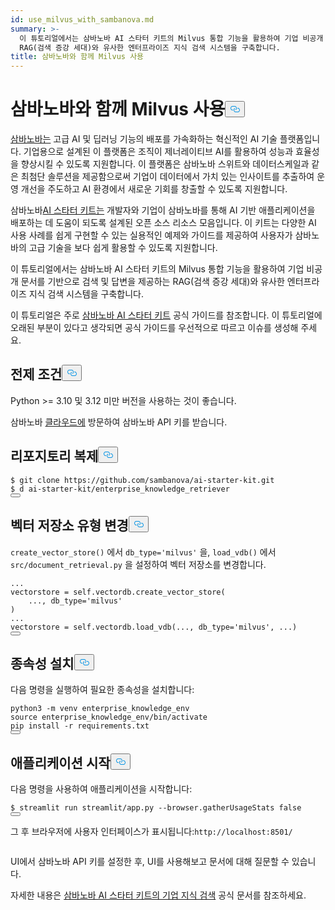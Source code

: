```yaml
---
id: use_milvus_with_sambanova.md
summary: >-
  이 튜토리얼에서는 삼바노바 AI 스타터 키트의 Milvus 통합 기능을 활용하여 기업 비공개 문서를 기반으로 검색 및 답변을 제공하는
  RAG(검색 증강 세대)와 유사한 엔터프라이즈 지식 검색 시스템을 구축합니다.
title: 삼바노바와 함께 Milvus 사용
---
```

<h1 id="Use-Milvus-with-SambaNova" class="common-anchor-header">삼바노바와 함께 Milvus 사용<button data-href="#Use-Milvus-with-SambaNova" class="anchor-icon" translate="no">
      <svg translate="no"
        aria-hidden="true"
        focusable="false"
        height="20"
        version="1.1"
        viewBox="0 0 16 16"
        width="16"
      >
        <path
          fill="#0092E4"
          fill-rule="evenodd"
          d="M4 9h1v1H4c-1.5 0-3-1.69-3-3.5S2.55 3 4 3h4c1.45 0 3 1.69 3 3.5 0 1.41-.91 2.72-2 3.25V8.59c.58-.45 1-1.27 1-2.09C10 5.22 8.98 4 8 4H4c-.98 0-2 1.22-2 2.5S3 9 4 9zm9-3h-1v1h1c1 0 2 1.22 2 2.5S13.98 12 13 12H9c-.98 0-2-1.22-2-2.5 0-.83.42-1.64 1-2.09V6.25c-1.09.53-2 1.84-2 3.25C6 11.31 7.55 13 9 13h4c1.45 0 3-1.69 3-3.5S14.5 6 13 6z"
        ></path>
      </svg>
    </button></h1><p><a href="https://sambanova.ai/">삼바노바는</a> 고급 AI 및 딥러닝 기능의 배포를 가속화하는 혁신적인 AI 기술 플랫폼입니다. 기업용으로 설계된 이 플랫폼은 조직이 제너레이티브 AI를 활용하여 성능과 효율성을 향상시킬 수 있도록 지원합니다. 이 플랫폼은 삼바노바 스위트와 데이터스케일과 같은 최첨단 솔루션을 제공함으로써 기업이 데이터에서 가치 있는 인사이트를 추출하여 운영 개선을 주도하고 AI 환경에서 새로운 기회를 창출할 수 있도록 지원합니다.</p>
<p>삼바노바<a href="https://github.com/sambanova/ai-starter-kit">AI 스타터 키트는</a> 개발자와 기업이 삼바노바를 통해 AI 기반 애플리케이션을 배포하는 데 도움이 되도록 설계된 오픈 소스 리소스 모음입니다. 이 키트는 다양한 AI 사용 사례를 쉽게 구현할 수 있는 실용적인 예제와 가이드를 제공하여 사용자가 삼바노바의 고급 기술을 보다 쉽게 활용할 수 있도록 지원합니다.</p>
<p>이 튜토리얼에서는 삼바노바 AI 스타터 키트의 Milvus 통합 기능을 활용하여 기업 비공개 문서를 기반으로 검색 및 답변을 제공하는 RAG(검색 증강 세대)와 유사한 엔터프라이즈 지식 검색 시스템을 구축합니다.</p>
<div class="alert note">
<p>이 튜토리얼은 주로 <a href="https://github.com/sambanova/ai-starter-kit/tree/main">삼바노바 AI 스타터 키트</a> 공식 가이드를 참조합니다. 이 튜토리얼에 오래된 부분이 있다고 생각되면 공식 가이드를 우선적으로 따르고 이슈를 생성해 주세요.</p>
</div>
<h2 id="Prerequisites" class="common-anchor-header">전제 조건<button data-href="#Prerequisites" class="anchor-icon" translate="no">
      <svg translate="no"
        aria-hidden="true"
        focusable="false"
        height="20"
        version="1.1"
        viewBox="0 0 16 16"
        width="16"
      >
        <path
          fill="#0092E4"
          fill-rule="evenodd"
          d="M4 9h1v1H4c-1.5 0-3-1.69-3-3.5S2.55 3 4 3h4c1.45 0 3 1.69 3 3.5 0 1.41-.91 2.72-2 3.25V8.59c.58-.45 1-1.27 1-2.09C10 5.22 8.98 4 8 4H4c-.98 0-2 1.22-2 2.5S3 9 4 9zm9-3h-1v1h1c1 0 2 1.22 2 2.5S13.98 12 13 12H9c-.98 0-2-1.22-2-2.5 0-.83.42-1.64 1-2.09V6.25c-1.09.53-2 1.84-2 3.25C6 11.31 7.55 13 9 13h4c1.45 0 3-1.69 3-3.5S14.5 6 13 6z"
        ></path>
      </svg>
    </button></h2><p>Python &gt;= 3.10 및 3.12 미만 버전을 사용하는 것이 좋습니다.</p>
<p>삼바노바 <a href="https://cloud.sambanova.ai/">클라우드에</a> 방문하여 삼바노바 API 키를 받습니다.</p>
<h2 id="Clone-the-repository" class="common-anchor-header">리포지토리 복제<button data-href="#Clone-the-repository" class="anchor-icon" translate="no">
      <svg translate="no"
        aria-hidden="true"
        focusable="false"
        height="20"
        version="1.1"
        viewBox="0 0 16 16"
        width="16"
      >
        <path
          fill="#0092E4"
          fill-rule="evenodd"
          d="M4 9h1v1H4c-1.5 0-3-1.69-3-3.5S2.55 3 4 3h4c1.45 0 3 1.69 3 3.5 0 1.41-.91 2.72-2 3.25V8.59c.58-.45 1-1.27 1-2.09C10 5.22 8.98 4 8 4H4c-.98 0-2 1.22-2 2.5S3 9 4 9zm9-3h-1v1h1c1 0 2 1.22 2 2.5S13.98 12 13 12H9c-.98 0-2-1.22-2-2.5 0-.83.42-1.64 1-2.09V6.25c-1.09.53-2 1.84-2 3.25C6 11.31 7.55 13 9 13h4c1.45 0 3-1.69 3-3.5S14.5 6 13 6z"
        ></path>
      </svg>
    </button></h2><pre><code translate="no" class="language-shell"><span class="hljs-meta prompt_">$ </span><span class="language-bash">git <span class="hljs-built_in">clone</span> https://github.com/sambanova/ai-starter-kit.git</span>
<span class="hljs-meta prompt_">$ </span><span class="language-bash">d ai-starter-kit/enterprise_knowledge_retriever</span>
<button class="copy-code-btn"></button></code></pre>
<h2 id="Change-the-vector-store-type" class="common-anchor-header">벡터 저장소 유형 변경<button data-href="#Change-the-vector-store-type" class="anchor-icon" translate="no">
      <svg translate="no"
        aria-hidden="true"
        focusable="false"
        height="20"
        version="1.1"
        viewBox="0 0 16 16"
        width="16"
      >
        <path
          fill="#0092E4"
          fill-rule="evenodd"
          d="M4 9h1v1H4c-1.5 0-3-1.69-3-3.5S2.55 3 4 3h4c1.45 0 3 1.69 3 3.5 0 1.41-.91 2.72-2 3.25V8.59c.58-.45 1-1.27 1-2.09C10 5.22 8.98 4 8 4H4c-.98 0-2 1.22-2 2.5S3 9 4 9zm9-3h-1v1h1c1 0 2 1.22 2 2.5S13.98 12 13 12H9c-.98 0-2-1.22-2-2.5 0-.83.42-1.64 1-2.09V6.25c-1.09.53-2 1.84-2 3.25C6 11.31 7.55 13 9 13h4c1.45 0 3-1.69 3-3.5S14.5 6 13 6z"
        ></path>
      </svg>
    </button></h2><p><code translate="no">create_vector_store()</code> 에서 <code translate="no">db_type='milvus'</code> 을, <code translate="no">load_vdb()</code> 에서 <code translate="no">src/document_retrieval.py</code> 을 설정하여 벡터 저장소를 변경합니다.</p>
<pre><code translate="no" class="language-python">...
vectorstore = <span class="hljs-variable language_">self</span>.vectordb.create_vector_store(
    ..., db_type=<span class="hljs-string">&#x27;milvus&#x27;</span>
)
...
vectorstore = <span class="hljs-variable language_">self</span>.vectordb.load_vdb(..., db_type=<span class="hljs-string">&#x27;milvus&#x27;</span>, ...)
<button class="copy-code-btn"></button></code></pre>
<h2 id="Install-dependencies" class="common-anchor-header">종속성 설치<button data-href="#Install-dependencies" class="anchor-icon" translate="no">
      <svg translate="no"
        aria-hidden="true"
        focusable="false"
        height="20"
        version="1.1"
        viewBox="0 0 16 16"
        width="16"
      >
        <path
          fill="#0092E4"
          fill-rule="evenodd"
          d="M4 9h1v1H4c-1.5 0-3-1.69-3-3.5S2.55 3 4 3h4c1.45 0 3 1.69 3 3.5 0 1.41-.91 2.72-2 3.25V8.59c.58-.45 1-1.27 1-2.09C10 5.22 8.98 4 8 4H4c-.98 0-2 1.22-2 2.5S3 9 4 9zm9-3h-1v1h1c1 0 2 1.22 2 2.5S13.98 12 13 12H9c-.98 0-2-1.22-2-2.5 0-.83.42-1.64 1-2.09V6.25c-1.09.53-2 1.84-2 3.25C6 11.31 7.55 13 9 13h4c1.45 0 3-1.69 3-3.5S14.5 6 13 6z"
        ></path>
      </svg>
    </button></h2><p>다음 명령을 실행하여 필요한 종속성을 설치합니다:</p>
<pre><code translate="no" class="language-shell">python3 -m venv enterprise_knowledge_env
source enterprise_knowledge_env/bin/activate
pip install -r requirements.txt
<button class="copy-code-btn"></button></code></pre>
<h2 id="Start-the-application" class="common-anchor-header">애플리케이션 시작<button data-href="#Start-the-application" class="anchor-icon" translate="no">
      <svg translate="no"
        aria-hidden="true"
        focusable="false"
        height="20"
        version="1.1"
        viewBox="0 0 16 16"
        width="16"
      >
        <path
          fill="#0092E4"
          fill-rule="evenodd"
          d="M4 9h1v1H4c-1.5 0-3-1.69-3-3.5S2.55 3 4 3h4c1.45 0 3 1.69 3 3.5 0 1.41-.91 2.72-2 3.25V8.59c.58-.45 1-1.27 1-2.09C10 5.22 8.98 4 8 4H4c-.98 0-2 1.22-2 2.5S3 9 4 9zm9-3h-1v1h1c1 0 2 1.22 2 2.5S13.98 12 13 12H9c-.98 0-2-1.22-2-2.5 0-.83.42-1.64 1-2.09V6.25c-1.09.53-2 1.84-2 3.25C6 11.31 7.55 13 9 13h4c1.45 0 3-1.69 3-3.5S14.5 6 13 6z"
        ></path>
      </svg>
    </button></h2><p>다음 명령을 사용하여 애플리케이션을 시작합니다:</p>
<pre><code translate="no" class="language-bash">$ streamlit run streamlit/app.py --browser.gatherUsageStats <span class="hljs-literal">false</span> 
<button class="copy-code-btn"></button></code></pre>
<p>그 후 브라우저에 사용자 인터페이스가 표시됩니다:<code translate="no">http://localhost:8501/</code></p>
<p>
  <span class="img-wrapper">
    <img translate="no" src="/docs/v2.6.x/assets/sambanava_ui.png" alt="" class="doc-image" id="" />
    <span></span>
  </span>
</p>
<p>UI에서 삼바노바 API 키를 설정한 후, UI를 사용해보고 문서에 대해 질문할 수 있습니다.</p>
<p>자세한 내용은 <a href="https://github.com/sambanova/ai-starter-kit/tree/main/enterprise_knowledge_retriever">삼바노바 AI 스타터 키트의 기업 지식 검색</a> 공식 문서를 참조하세요.</p>
